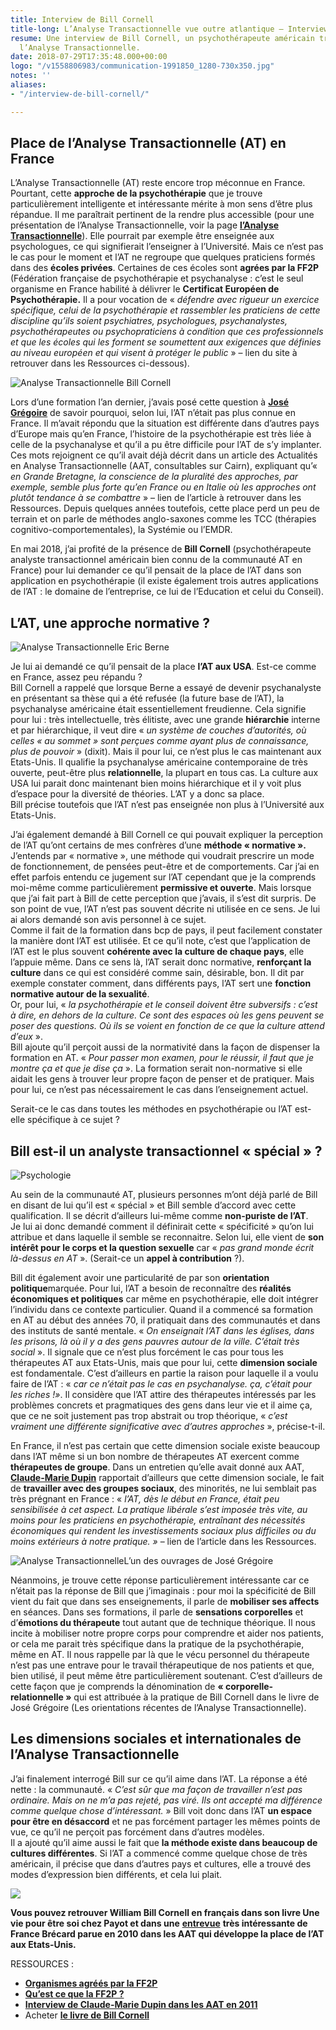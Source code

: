 ```yaml
---
title: Interview de Bill Cornell
title-long: L’Analyse Transactionnelle vue outre atlantique – Interview de Bill Cornell
resume: Une interview de Bill Cornell, un psychothérapeute américain travaillant avec
  l’Analyse Transactionnelle.
date: 2018-07-29T17:35:48.000+00:00
logo: "/v1558806983/communication-1991850_1280-730x350.jpg"
notes: ''
aliases:
- "/interview-de-bill-cornell/"

---
```

## Place de l’Analyse Transactionnelle (AT) en France

L’Analyse Transactionnelle (AT) reste encore trop méconnue en France. Pourtant, cette **approche de la psychothérapie** que je trouve particulièrement intelligente et intéressante mérite à mon sens d’être plus répandue. Il me paraîtrait pertinent de la rendre plus accessible (pour une présentation de l’Analyse Transactionnelle, voir la page [**l’Analyse Transactionnelle**](http://ct-psy.com/cest-quoi-analyse-transactionnelle/)). Elle pourrait par exemple être enseignée aux psychologues, ce qui signifierait l’enseigner à l’Université. Mais ce n’est pas le cas pour le moment et l’AT ne regroupe que quelques praticiens formés dans des **écoles privées**. Certaines de ces écoles sont **agrées par la FF2P** (Fédération française de psychothérapie et psychanalyse : c’est le seul organisme en France habilité à délivrer le **Certificat Européen de Psychothérapie.** Il a pour vocation de « _défendre avec rigueur un exercice spécifique, celui de la psychothérapie et rassembler les praticiens de cette discipline qu’ils soient psychiatres, psychologues, psychanalystes, psychothérapeutes ou psychopraticiens à condition que ces professionnels et que les écoles qui les forment se soumettent aux exigences que définies au niveau européen et qui visent à protéger le public_ » – lien du site à retrouver dans les Ressources ci-dessous).

![Analyse Transactionnelle](http://ct-psy.com/wp-content/uploads/2018/07/Bill-300x231.jpeg)
Bill Cornell

Lors d’une formation l’an dernier, j’avais posé cette question à [**José Grégoire**](https://www.cairn.info/revue-actualites-en-analyse-transactionnelle-2012-3-page-69.htm) de savoir pourquoi, selon lui, l’AT n’était pas plus connue en France. Il m’avait répondu que la situation est différente dans d’autres pays d’Europe mais qu’en France, l’histoire de la psychothérapie est très liée à celle de la psychanalyse et qu’il a pu être difficile pour l’AT de s’y implanter. Ces mots rejoignent ce qu’il avait déjà décrit dans un article des Actualités en Analyse Transactionnelle (AAT, consultables sur Cairn), expliquant qu’« _en Grande Bretagne, la conscience de la pluralité des approches, par exemple, semble plus forte qu’en France ou en Italie où les approches ont plutôt tendance à se combattre_ » – lien de l’article à retrouver dans les Ressources. Depuis quelques années toutefois, cette place perd un peu de terrain et on parle de méthodes anglo-saxones comme les TCC (thérapies cognitivo-comportementales), la Systémie ou l’EMDR.

En mai 2018, j’ai profité de la présence de **Bill Cornell** (psychothérapeute analyste transactionnel américain bien connu de la communauté AT en France) pour lui demander ce qu’il pensait de la place de l’AT dans son application en psychothérapie (il existe également trois autres applications de l’AT : le domaine de l’entreprise, ce lui de l’Education et celui du Conseil).

## L’AT, une approche normative ?

![Analyse Transactionnelle](http://ct-psy.com/wp-content/uploads/2018/07/Berne-238x300.jpeg)
Eric Berne

Je lui ai demandé ce qu’il pensait de la place **l’AT aux USA**. Est-ce comme en France, assez peu répandu ?  
Bill Cornell a rappelé que lorsque Berne a essayé de devenir psychanalyste en présentant sa thèse qui a été refusée (la future base de l’AT), la psychanalyse américaine était essentiellement freudienne. Cela signifie pour lui : très intellectuelle, très élitiste, avec une grande **hiérarchie** interne et par hiérarchique, il veut dire « _un système de couches d’autorités, où celles « au sommet » sont perçues comme ayant plus de connaissance, plus de pouvoir_ » (dixit). Mais il pour lui, ce n’est plus le cas maintenant aux Etats-Unis. Il qualifie la psychanalyse américaine contemporaine de très ouverte, peut-être plus **relationnelle**, la plupart en tous cas. La culture aux USA lui parait donc maintenant bien moins hiérarchique et il y voit plus d’espace pour la diversité de théories. L’AT y a donc sa place.  
Bill précise toutefois que l’AT n’est pas enseignée non plus à l’Université aux Etats-Unis.

J’ai également demandé à Bill Cornell ce qui pouvait expliquer la perception de l’AT qu’ont certains de mes confrères d’une **méthode « normative ».** J’entends par « normative », une méthode qui voudrait prescrire un mode de fonctionnement, de pensées peut-être et de comportements. Car j’ai en effet parfois entendu ce jugement sur l’AT cependant que je la comprends moi-même comme particulièrement **permissive et ouverte**. Mais lorsque que j’ai fait part à Bill de cette perception que j’avais, il s’est dit surpris. De son point de vue, l’AT n’est pas souvent décrite ni utilisée en ce sens. Je lui ai alors demandé son avis personnel à ce sujet.  
Comme il fait de la formation dans bcp de pays, il peut facilement constater la manière dont l’AT est utilisée. Et ce qu’il note, c’est que l’application de l’AT est le plus souvent **cohérente avec la culture de chaque pays**, elle l’appuie même. Dans ce sens là, l’AT serait donc normative, **renforçant la culture** dans ce qui est considéré comme sain, désirable, bon. Il dit par exemple constater comment, dans différents pays, l’AT sert une **fonction normative autour de la sexualité**.  
Or, pour lui, « _la psychothérapie et le conseil doivent être subversifs : c’est à dire, en dehors de la culture. Ce sont des espaces où les gens peuvent se poser des questions. Où ils se voient en fonction de ce que la culture attend d’eux_ ».  
Bill ajoute qu’il perçoit aussi de la normativité dans la façon de dispenser la formation en AT. « _Pour passer mon examen, pour le réussir, il faut que je montre ça et que je dise ça_ ». La formation serait non-normative si elle aidait les gens à trouver leur propre façon de penser et de pratiquer. Mais pour lui, ce n’est pas nécessairement le cas dans l’enseignement actuel.

Serait-ce le cas dans toutes les méthodes en psychothérapie ou l’AT est-elle spécifique à ce sujet ?

## Bill est-il un analyste transactionnel « spécial » ?

![Psychologie](http://ct-psy.com/wp-content/uploads/2018/07/AATC_136_L204-195x300.jpg)

Au sein de la communauté AT, plusieurs personnes m’ont déjà parlé de Bill en disant de lui qu’il est « spécial » et Bill semble d’accord avec cette qualification. Il se décrit d’ailleurs lui-même comme **non-puriste de l’AT**.  
Je lui ai donc demandé comment il définirait cette « spécificité » qu’on lui attribue et dans laquelle il semble se reconnaitre. Selon lui, elle vient de **son intérêt pour le corps et la question sexuelle** car « _pas grand monde écrit là-dessus en AT_ ». (Serait-ce un **appel à contribution** ?).

Bill dit également avoir une particularité de par son **orientation politique**marquée. Pour lui, l’AT a besoin de reconnaître des **réalités économiques et politiques** car même en psychothérapie, elle doit intégrer l’individu dans ce contexte particulier. Quand il a commencé sa formation en AT au début des années 70, il pratiquait dans des communautés et dans des instituts de santé mentale. « _On enseignait l’AT dans les églises, dans les prisons, là où il y a des gens pauvres autour de la ville. C’était très social_ ». Il signale que ce n’est plus forcément le cas pour tous les thérapeutes AT aux Etats-Unis, mais que pour lui, cette **dimension sociale** est fondamentale. C’est d’ailleurs en partie la raison pour laquelle il a voulu faire de l’AT : « _car ce n’était pas le cas en psychanalyse. ça, c’était pour les riches !»_. Il considère que l’AT attire des thérapeutes intéressés par les problèmes concrets et pragmatiques des gens dans leur vie et il aime ça, que ce ne soit justement pas trop abstrait ou trop théorique, « _c’est vraiment une différente significative avec d’autres approches_ », précise-t-il.

En France, il n’est pas certain que cette dimension sociale existe beaucoup dans l’AT même si un bon nombre de thérapeutes AT exercent comme **thérapeutes de groupe**. Dans un entretien qu’elle avait donné aux AAT, [**Claude-Marie Dupin**](https://www.cairn.info/article.php?ID_ARTICLE=AATC_138_0067) rapportait d’ailleurs que cette dimension sociale, le fait de **travailler avec des groupes sociaux**, des minorités, ne lui semblait pas très prégnant en France : « _l’AT, dès le début en France, était peu sensibilisée à cet aspect. La pratique libérale s’est imposée très vite, au moins pour les praticiens en psychothérapie, entraînant des nécessités économiques qui rendent les investissements sociaux plus difficiles ou du moins extérieurs à notre pratique. »_ – lien de l’article dans les Ressources.

![Analyse Transactionnelle](http://ct-psy.com/wp-content/uploads/2018/07/Book-Jose%CC%81-Gre%CC%81goire-186x300.gif)L’un des ouvrages de José Grégoire

Néanmoins, je trouve cette réponse particulièrement intéressante car ce n’était pas la réponse de Bill que j’imaginais : pour moi la spécificité de Bill vient du fait que dans ses enseignements, il parle de **mobiliser ses affects** en séances. Dans ses formations, il parle de **sensations corporelles** et d’**émotions du thérapeute** tout autant que de technique théorique. Il nous incite à mobiliser notre propre corps pour comprendre et aider nos patients, or cela me parait très spécifique dans la pratique de la psychothérapie, même en AT. Il nous rappelle par là que le vécu personnel du thérapeute n’est pas une entrave pour le travail thérapeutique de nos patients et que, bien utilisé, il peut même être particulièrement soutenant. C’est d’ailleurs de cette façon que je comprends la dénomination de **« corporelle-relationnelle »** qui est attribuée à la pratique de Bill Cornell dans le livre de José Grégoire (Les orientations récentes de l’Analyse Transactionnelle).

## Les dimensions sociales et internationales de l’Analyse Transactionnelle

J’ai finalement interrogé Bill sur ce qu’il aime dans l’AT. La réponse a été nette : la communauté. « _C’est sûr que ma façon de travailler n’est pas ordinaire. Mais on ne m’a pas rejeté, pas viré. Ils ont accepté ma différence comme quelque chose d’intéressant._ » Bill voit donc dans l’AT **un espace pour être en désaccord** et ne pas forcément partager les mêmes points de vue, ce qu’il ne perçoit pas forcément dans d’autres modèles.  
Il a ajouté qu’il aime aussi le fait que **la méthode existe dans beaucoup de cultures différentes**. Si l’AT a commencé comme quelque chose de très américain, il précise que dans d’autres pays et cultures, elle a trouvé des modes d’expression bien différents, et cela lui plait.

![](http://ct-psy.com/wp-content/uploads/2018/07/Livre-Bill-225x300.jpeg)

**Vous pouvez retrouver William Bill Cornell en français dans son livre Une vie pour être soi chez Payot et dans une** [**entrevue**](https://www.cairn.info/resume.php?ID_ARTICLE=AATC_136_0067) **très intéressante de France Brécard parue en 2010 dans les AAT qui développe la place de l’AT aux Etats-Unis.**

RESSOURCES :

* [**Organismes agréés par la FF2P**](http://www.ff2p.fr/fichiers_site/organismes/organismes.html)
* [**Qu’est ce que la FF2P ?**](http://www.ff2p.fr/fichiers_site/la_ff2p/la_ff2p.html)
* [**Interview de Claude-Marie Dupin dans les AAT en 2011**](http://%C2%AB%C2%A0Rencontre%20avec...%20Claude%20Dupin%C2%A0%C2%BB,%C2%A0Actualit%C3%A9s%20en%20analyse%20transactionnelle,%20vol.%20138,%20no.%202,%202011,%20pp.%2067-70/)
* Acheter [**le livre de Bill Cornell**](https://www.decitre.fr/livres/une-vie-pour-etre-soi-9782228913812.html?utm_source=affilae&utm_medium=affiliation&utm_campaign=catherine-tardella#ae587)